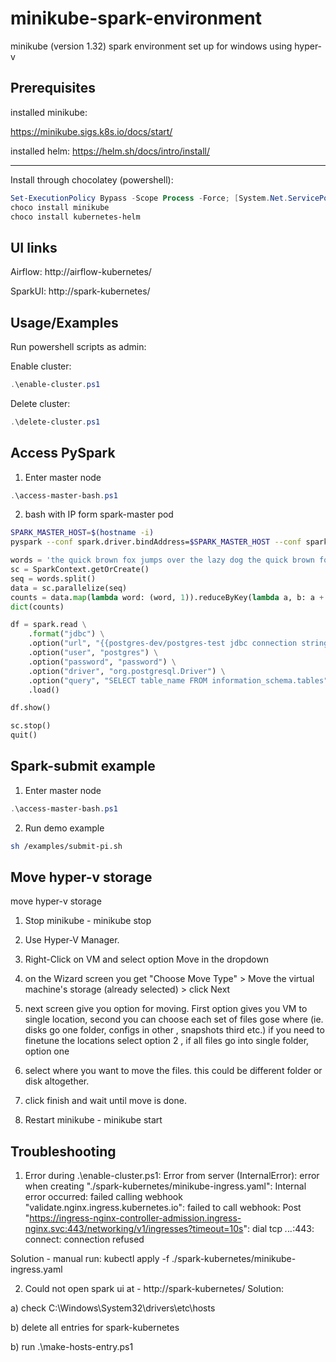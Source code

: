 # minikube-spark-environment
minikube (version 1.32) spark environment set up for windows using hyper-v

## Prerequisites
installed minikube:

https://minikube.sigs.k8s.io/docs/start/

installed helm:
https://helm.sh/docs/intro/install/

---
Install through chocolatey (powershell):
```powershell
Set-ExecutionPolicy Bypass -Scope Process -Force; [System.Net.ServicePointManager]::SecurityProtocol = [System.Net.ServicePointManager]::SecurityProtocol -bor 3072; iex ((New-Object System.Net.WebClient).DownloadString('https://community.chocolatey.org/install.ps1'))
choco install minikube
choco install kubernetes-helm
```

## UI links
Airflow:
http://airflow-kubernetes/

SparkUI:
http://spark-kubernetes/

## Usage/Examples
Run powershell scripts as admin:

Enable cluster:
```powershell
.\enable-cluster.ps1
```

Delete cluster:
```powershell
.\delete-cluster.ps1
```

## Access PySpark
1. Enter master node

```powershell
.\access-master-bash.ps1
```

2. bash with IP form spark-master pod

```bash
SPARK_MASTER_HOST=$(hostname -i)
pyspark --conf spark.driver.bindAddress=$SPARK_MASTER_HOST --conf spark.driver.host=$SPARK_MASTER_HOST
```

```python
words = 'the quick brown fox jumps over the lazy dog the quick brown fox jumps over the lazy dog'
sc = SparkContext.getOrCreate()
seq = words.split()
data = sc.parallelize(seq)
counts = data.map(lambda word: (word, 1)).reduceByKey(lambda a, b: a + b).collect()
dict(counts)

df = spark.read \
    .format("jdbc") \
    .option("url", "{{postgres-dev/postgres-test jdbc connection string}}") \
    .option("user", "postgres") \
    .option("password", "password") \
    .option("driver", "org.postgresql.Driver") \
	.option("query", "SELECT table_name FROM information_schema.tables") \
    .load()

df.show()

sc.stop()
quit()
```

## Spark-submit example

1. Enter master node

```powershell
.\access-master-bash.ps1
```

2. Run demo example

```bash
sh /examples/submit-pi.sh
```

## Move hyper-v storage

move hyper-v storage

1. Stop minikube - minikube stop
2. Use Hyper-V Manager.
3. Right-Click on VM and select option Move in the dropdown
4. on the Wizard screen you get "Choose Move Type" > Move the virtual machine's storage (already selected) > click Next

5. next screen give you option for moving. First option gives you VM to single location,
   second you can choose each set of files gose where (ie. disks go one folder, configs in other , snapshots third etc.) if you need to finetune the locations select option 2 , if all files go into single folder, option one

6. select where you want to move the files. this could be different folder or disk altogether.
7. click finish and wait until move is done.
8. Restart minikube - minikube start

## Troubleshooting

1. Error during .\enable-cluster.ps1:
   Error from server (InternalError): error when creating "./spark-kubernetes/minikube-ingress.yaml": Internal error occurred: failed calling webhook "validate.nginx.ingress.kubernetes.io": failed to call webhook: Post "https://ingress-nginx-controller-admission.ingress-nginx.svc:443/networking/v1/ingresses?timeout=10s": dial tcp *.*.*.*:443: connect: connection refused

Solution - manual run:
kubectl apply -f ./spark-kubernetes/minikube-ingress.yaml

2. Could not open spark ui at - http://spark-kubernetes/
   Solution:

a) check C:\Windows\System32\drivers\etc\hosts

b) delete all entries for spark-kubernetes

b) run .\make-hosts-entry.ps1